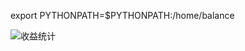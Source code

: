 
export PYTHONPATH=$PYTHONPATH:/home/balance




![收益统计](https://bitcoinrobot.cn/api/file/statics)


